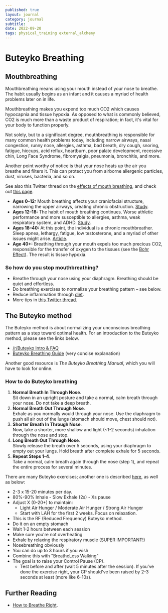 ```yaml
---
published: true
layout: journal
category: journal
subtitle:
date: 2022-09-20
tags: physical_training external_alchemy
---
```


# Buteyko Breathing

## Mouthbreathing

Mouthbreathing means using your mouth instead of your nose to breathe. The habit usually begins as an infant and it causes a myriad of health problems later on in life.

Mouthbreathing makes you expend too much CO2 which causes hypocapnia and tissue hypoxia. As opposed to what is commonly believed, CO2 is much more than a waste product of respiration; in fact, it's vital for your body to function properly.

Not solely, but to a significant degree, mouthbreathing is responsible for many common health problems today, including narrow airways, nasal congestion, runny nose, allergies, asthma, bad breath, dry cough, snoring, fatigue, hiccups, acid reflux, heartburn, poor palate development, recessive chin, Long Face Syndrome, fibromyalgia, pneumonia, bronchitis, and more.

Another point worthy of notice is that your nose heats up the air you breathe and filters it. This can protect you from airborne allergenic particles, dust, viruses, bacteria, and so on.

See also this Twitter thread on the [effects of mouth breathing](https://twitter.com/BreatheLesss/status/1227514360920186880), and check out [this page](https://mailchi.mp/5b20e36b9db7/breatheless).

-   **Ages 0–12:** Mouth breathing affects your craniofacial structure, narrowing the upper airways, creating chronic obstruction. [Study](https://www.ncbi.nlm.nih.gov/pmc/articles/PMC4295456/).
-   **Ages 12–18:** The habit of mouth breathing continues. Worse athletic performance and more susceptible to allergies, asthma, weak respiratory system, and ADHD. [Study](https://www.ncbi.nlm.nih.gov/pmc/articles/PMC4047298/).
-   **Ages 18–40:** At this point, the individual is a chronic mouthbreather. Sleep apnea, lethargy, fatigue, low testosterone, and a myriad of other issues might arise. [Article](https://sleepapneanw.com/blog/pediatric-sleep-apnea/mouth-breathing-obstructive-sleep-apnea/).
-   **Age 40+:** Breathing through your mouth expels too much precious CO2, responsible for the transfer of oxygen to the tissues (see the [Bohr Effect](https://en.wikipedia.org/wiki/Bohr_effect)). The result is tissue hypoxia.

### So how do you stop mouthbreathing?

-   Breathe through your nose using your diaphragm. Breathing should be quiet and effortless.
-   Do breathing exercises to normalize your breathing pattern – see below.
-   Reduce inflammation through [diet](https://soma.cx/nutrition).
-   More tips in [this Twitter thread](https://twitter.com/BreatheLesss/status/1270328461350092801).

## The Buteyko method

The Buteyko method is about normalizing your unconscious breathing pattern as a step toward optimal health. For an introduction to the Buteyko method, please see the links below.

-   [/r/Buteyko Intro & FAQ](https://old.reddit.com/r/buteyko/comments/c8px11/start_here_intro_faq_of_rbuteyko/)
-   [Buteyko Breathing Guide](https://soma.cx/pdf/Buteyko-Breathing-Guide.pdf) (very concise explanation)

Another good resource is _The Buteyko Breathing Manual_, which you will have to look for online.

### How to do Buteyko breathing

1.  **Normal Breath In Through Nose**.  
    Sit down in an upright posture and take a normal, calm breath through your nose. Do not take a deep breath.
2.  **Normal Breath Out Through Nose**.  
    Exhale as you normally would through your nose. Use the diaphragm to push all air out of the lungs (stomach should move, chest should not).
3.  **Shorter Breath In Through Nose**.  
    Now, take a shorter, more shallow and light (~1-2 seconds) inhalation through the nose and stop.
4.  **Long Breath Out Through Nose**.  
    Slowly release the breath over 5 seconds, using your diaphragm to empty out your lungs. Hold breath after complete exhale for 5 seconds.
5.  **Repeat Steps 1-4**.  
    Take a normal, calm breath again through the nose (step 1), and repeat the entire process for several minutes.

  
There are many Buteyko exercises; another one is described [here](https://twitter.com/BreatheLesss/status/1239500252677275648), as well as below:

-   2-3 x 15-20 minutes per day.
-   80%-90% Inhale - Slow Exhale (2s) - Xs pause
-   Adjust X (0-20+) to maintain:
    -   Light Air Hunger / Moderate Air Hunger / Strong Air Hunger
    -   Start with LAH for the first 2 weeks. Focus on relaxation.
-   This is the RF (Reduced Frequency) Buteyko method.
-   Do it on an empty stomach
-   Wait 1-2 hours between each session
-   Make sure you're not overheating
-   Exhale by relaxing the respiratory muscle (SUPER IMPORTANT!)
-   Nosebreathing obviously
-   You can do up to 3 hours if you wish
-   Combine this with "BreatheLess Walking"
-   The goal is to raise your Control Pause (CP).
    -   Test before and after (wait 5 minutes after the session). If you've done the exercise right, your CP should've been raised by 2-3 seconds at least (more like 6-10s).

## Further Reading
- [How to Breathe Right](https://medium.com/@BreatheLess/how-to-breathe-right-420d054e3047).

